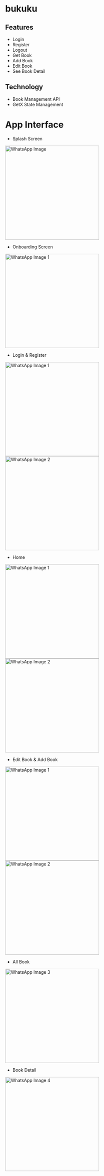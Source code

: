 # bukuku

## Features
- Login
- Register
- Logout
- Get Book
- Add Book
- Edit Book
- See Book Detail
  
## Technology
- Book Management API 
- GetX State Management

# App Interface
* Splash Screen
<img src="https://github.com/3henzijuandri3/bukuku/assets/89207690/9cb3d943-3a3d-43ad-9ef2-2e77254fbacd" alt="WhatsApp Image" width="300">

<br>

* Onboarding Screen
<img src="https://github.com/3henzijuandri3/bukuku/assets/89207690/3d5e6282-fdb5-4b30-97d6-db6a6db65cb2" alt="WhatsApp Image 1" width="300">

<br>

* Login & Register
<img src="https://github.com/3henzijuandri3/bukuku/assets/89207690/9dbcb16f-ba4b-463d-8e38-6cf0992d3d2e" alt="WhatsApp Image 1" width="300">
<img src="https://github.com/3henzijuandri3/bukuku/assets/89207690/4b0ea124-e02c-4599-90e6-18ac7b652320" alt="WhatsApp Image 2" width="300">

<br>

* Home
<img src="https://github.com/3henzijuandri3/bukuku/assets/89207690/4a81bfd2-3615-4320-bc32-7fda674546e1" alt="WhatsApp Image 1" width="300">
<img src="https://github.com/3henzijuandri3/bukuku/assets/89207690/f3fca827-a485-4acd-a6fd-f2bab5139aab" alt="WhatsApp Image 2" width="300">

<br>

* Edit Book & Add Book
<img src="https://github.com/3henzijuandri3/bukuku/assets/89207690/6b4ef872-1ca5-495b-89ce-f48ea42b20bc" alt="WhatsApp Image 1" width="300">
<img src="https://github.com/3henzijuandri3/bukuku/assets/89207690/4fa0abd0-a4ff-468c-aade-936f76d8d3b8" alt="WhatsApp Image 2" width="300">

<br>

* All Book
<img src="https://github.com/3henzijuandri3/bukuku/assets/89207690/5bb16b9b-cdb2-4a64-b487-99a67f80980e" alt="WhatsApp Image 3" width="300">

  <br>
  
* Book Detail
<img src="https://github.com/3henzijuandri3/bukuku/assets/89207690/fb8a3e7b-0f3a-465e-b586-a8d73ebcd493" alt="WhatsApp Image 4" width="300">
